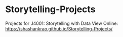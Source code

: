 # Storytelling-Projects
Projects for J4001: Storytelling with Data
View Online: https://shashankrao.github.io/Storytelling-Projects/
